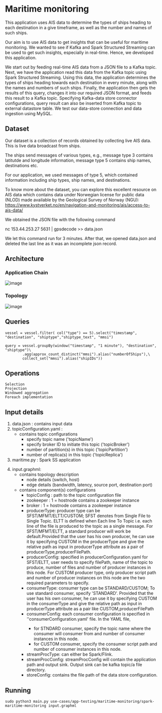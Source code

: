# Maritime monitoring
This application uses AIS data to determine the types of ships heading to each destination in a give timeframe, as well as the number and names of such ships.

Our aim is to use AIS data to get insights that can be useful for maritime monitoring. We wanted to see if Kafka and Spark Structured Streaming can be used to get such insights, especially in real-time. Hence, we developed this application.

We start out by feeding real-time AIS data from a JSON file to a Kafka topic. Next, we have the application read this data from the Kafka topic using Spark Structured Streaming. Using this data, the application determines the types of ships heading towards each destination in every minute, along with the names and numbers of such ships. Finally, the application then gets the results of this query, changes it into our required JSON format, and feeds this result to a Kafka topic. Specifying Kafka-data store connector configurations, query result can also be inserted from Kafka topic to external datastore table. We test our data-store connection and data ingestion using MySQL.

## Dataset
Our dataset is a collection of records obtained by collecting live AIS data. This is live data broadcast from ships.

The ships send messages of various types, e.g., message type 3 contains latitutde and longitude information, message type 5 contains ship names, destinations etc.

For our application, we used messages of type 5, which contained information including ship types, ship names, and destinations.

To know more about the dataset, you can explore this excellent resource on AIS data which contains data under Norwegian license for public data (NLOD) made available by the Geological Survey of Norway (NGU): https://www.kystverket.no/en/navigation-and-monitoring/ais/access-to-ais-data/

We obtained the JSON file with the following command

nc 153.44.253.27 5631 | gpsdecode >> data.json

We let this command run for 3 minutes. After that, we opened data.json and deleted the last line as it was an incomplete json record.

## Architecture

### Application Chain
![image](https://user-images.githubusercontent.com/6629591/183961868-de56360c-9dd3-4ccf-96ce-9d7145cdec28.png)

### Topology
![image](https://user-images.githubusercontent.com/6629591/184164640-4bc89443-258c-430a-a14b-317001d3a818.png)



## Queries  
    vessel = vessel.filter( col("type") == 5).select("timestamp", "destination", "shiptype","shiptype_text", "mmsi")

    query = vessel.groupBy(window("timestamp", "1 minute"), "destination", "shiptype")\
            .agg(approx_count_distinct("mmsi").alias("numberOfShips"),\
            collect_set("mmsi").alias("shipIDs"))

  
## Operations
    Selection
    Projection
    Windowed aggregation
    Foreach implementation

  
## Input details
1. data.json : contains input data
2. topicConfiguration.yaml :
   - contains topic configurations
     - specify topic name ('topicName')
     - specify broker ID to initiate this topic ('topicBroker')
     - number of partition(s) in this topic ('topicPartition')
     - number of replica(s) in this topic ('topicReplica')
3. maritime.py : Spark SS application
<!-- 4. maritime-mysql-bulk-sink.properties: contains detailed MySQL configurations and topic name where MySQL will connect to. -->
<!-- 5. Kafka-MySQL-user manual.pdf: Configurations manual for setting up Kafka-MySQL connection. -->
4. input.graphml:
   - contains topology description
     - node details (switch, host)
     - edge details (bandwidth, latency, source port, destination port)
   - contains component(s) configurations 
     - topicConfig : path to the topic configuration file
     - zookeeper : 1 = hostnode contains a zookeeper instance
     - broker : 1 = hostnode contains a zookeeper instance
     - producerType: producer type can be SFST/MFMT/ELTT/CUSTOM; SFST denotes from Single File to Single Topic. ELTT is defined when Each line To Topic i.e. each line of the file is produced to the topic as a single message. For SFST/MFMT/ELTT, a standard producer will work be default.Provided that the user has his own producer, he can use it by specifying CUSTOM in the producerType and give the relative path as input in producerType attribute as a pair of producerType,producerFilePath.
     - producerConfig: specified in producerConfiguration.yaml
          for SFST/ELTT, user needs to specify filePath, name of the topic to produce, number of files and number of producer instances in this node. For CUSTOM producer type, only producer script path and number of producer instances on this node are the two required parameters to specify.
     - consumerType: consumer type can be STANDARD/CUSTOM; To use standard consumer, specify 'STANDARD'. Provided that the user has his own consumer, he can use it by specifying CUSTOM in the consumerType and give the relative path as input in producerType attribute as a pair like CUSTOM,producerFilePath
     - consumerConfig: each consumer configuration is specified in ''consumerConfiguration<HostID>.yaml' file. In the YAML file, 
         - for STNDARD consumer, specify the topic name where the consumer will consumer from and number of consumer instances in this node.
         - for CUSTOM consumer, specify the consumer script path and number of consumer instances in this node.
     - streamProcType: can either be Spark/Flink.
     - streamProcConfig: streamProcConfig will contain the application path and output sink. Output sink can be kafka topic/a file directory.
     - storeConfig: contains the file path of the data store configuration.

## Running
```sudo python3 main.py use-cases/app-testing/maritime-monitoring/spark-maritime-monitoring input.graphml```
